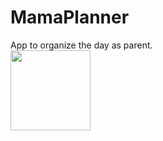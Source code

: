 # MamaPlanner
App to organize the day as parent.<br/>
<img src="https://raw.githubusercontent.com/domjos1994/MamaPlanner/master/data/icon_round.png" width="128">
